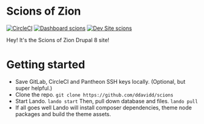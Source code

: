 # Scions of Zion

[![CircleCI](https://circleci.com/gh/ddavidd/scions.svg?style=shield)](https://circleci.com/gh/ddavidd/scions)
[![Dashboard scions](https://img.shields.io/badge/dashboard-scions-yellow.svg)](https://dashboard.pantheon.io/sites/29af9bf2-a2f7-48cd-a0cd-884ab4b52ca6#dev/code)
[![Dev Site scions](https://img.shields.io/badge/site-scions-blue.svg)](http://dev-scions.pantheonsite.io/)

Hey! It's the Scions of Zion Drupal 8 site!

# Getting started
  - Save GitLab, CircleCI and Pantheon SSH keys locally. (Optional, but super helpful.)
  - Clone the repo. `git clone https://github.com/ddavidd/scions`
  - Start Lando. `lando start` Then, pull down database and files. `lando pull`
  - If all goes well Lando will install composer dependencies, theme node packages and build the theme assets.
